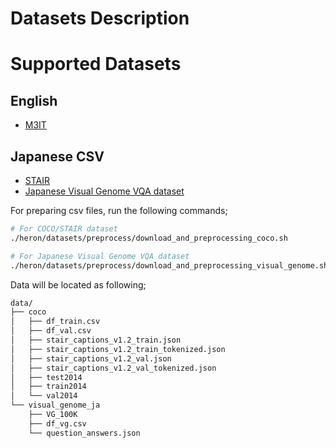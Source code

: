 # Datasets Description

# Supported Datasets

## English
- [M3IT](https://huggingface.co/datasets/MMInstruction/M3IT)

## Japanese CSV
- [STAIR](http://captions.stair.center/)
- [Japanese Visual Genome VQA dataset](https://github.com/yahoojapan/ja-vg-vqa)

For preparing csv files, run the following commands;
```bash
# For COCO/STAIR dataset
./heron/datasets/preprocess/download_and_preprocessing_coco.sh

# For Japanese Visual Genome VQA dataset
./heron/datasets/preprocess/download_and_preprocessing_visual_genome.sh
```

Data will be located as following;
```bash
data/
├── coco
│   ├── df_train.csv
│   ├── df_val.csv
│   ├── stair_captions_v1.2_train.json
│   ├── stair_captions_v1.2_train_tokenized.json
│   ├── stair_captions_v1.2_val.json
│   ├── stair_captions_v1.2_val_tokenized.json
│   ├── test2014
│   ├── train2014
│   └── val2014
└── visual_genome_ja
    ├── VG_100K
    ├── df_vg.csv
    └── question_answers.json
```
